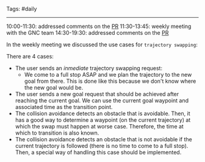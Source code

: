 Tags: #daily

---
10:00-11:30: addressed comments on the [PR](https://github.com/Asus-Robotics-and-AI-Center/gnc-dam-c-src/pull/29)
11:30-13:45: weekly meeting with the GNC team
14:30-19:30: addressed comments on the  [PR](https://github.com/Asus-Robotics-and-AI-Center/gnc-dam-c-src/pull/29)

In the weekly meeting we discussed the use cases for `trajectory swapping`:

There are 4 cases:
- The user sends an *inmediate* trajectory swapping request: 
	- We come to a full stop ASAP and we plan the trajectory to the new goal from there. This is done like this because we don't know where the new goal would be.
- The user sends a new goal request that should be achieved after reaching the current goal. We can use the current goal waypoint and associated time as the transition point.
- The collision avoidance detects an obstacle that is avoidable. Then, it has a good way to determine a waypoint (on the current trajectory) at which the swap must happen at worse case. Therefore, the time at which to transition is also known.
- The collision avoidance detects an obstacle that is not avoidable if the current trajectory is followed (there is no time to come to a full stop). Then, a special way of handling this case should be implemented.

